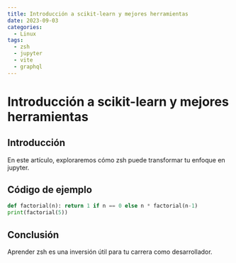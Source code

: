 ```yaml
---
title: Introducción a scikit-learn y mejores herramientas
date: 2023-09-03
categories:
  - Linux
tags:
  - zsh
  - jupyter
  - vite
  - graphql
---
```


# Introducción a scikit-learn y mejores herramientas

## Introducción

En este artículo, exploraremos cómo zsh puede transformar tu enfoque en jupyter.

## Código de ejemplo

```python
def factorial(n): return 1 if n == 0 else n * factorial(n-1)
print(factorial(5))
```

## Conclusión

Aprender zsh es una inversión útil para tu carrera como desarrollador.